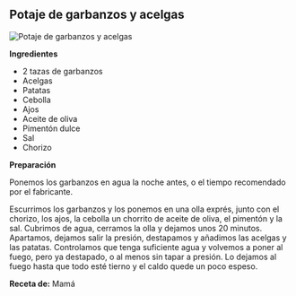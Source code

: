 ## Potaje de garbanzos y acelgas

![Potaje de garbanzos y acelgas](../../uploads/images/potaje-garbanzos-acelgas.jpg "Potaje de garbanzos y acelgas")

**Ingredientes**

- 2 tazas de garbanzos
- Acelgas
- Patatas
- Cebolla
- Ajos
- Aceite de oliva
- Pimentón dulce
- Sal
- Chorizo

**Preparación**

Ponemos los garbanzos en agua la noche antes, o el tiempo recomendado por el fabricante. 

Escurrimos los garbanzos y los ponemos en una olla exprés, junto con el chorizo, los ajos, la cebolla un chorrito de aceite de oliva, el pimentón y la sal. Cubrimos de agua, cerramos la olla y dejamos unos 20 minutos. Apartamos, dejamos salir la presión, destapamos y añadimos las acelgas y las patatas. Controlamos que tenga suficiente agua y volvemos a poner al fuego, pero ya destapado, o al menos sin tapar a presión. Lo dejamos al fuego hasta que todo esté tierno y el caldo quede un poco espeso.

**Receta de:** Mamá
